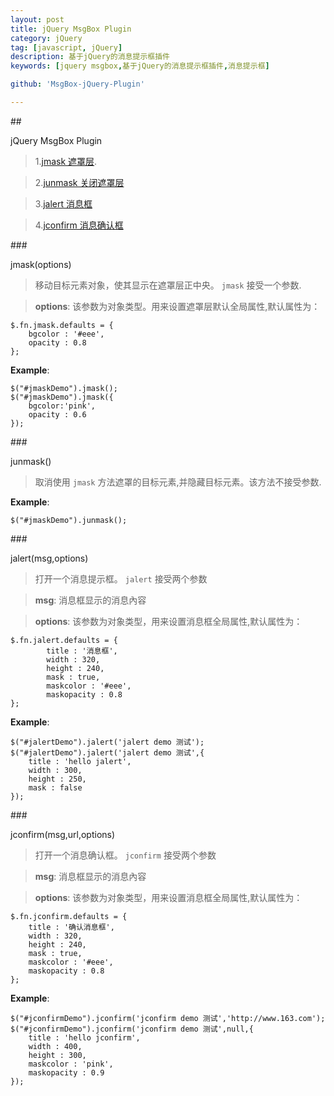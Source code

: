 ```yaml
---
layout: post
title: jQuery MsgBox Plugin
category: jQuery
tag: [javascript, jQuery]
description: 基于jQuery的消息提示框插件
keywords: [jquery msgbox,基于jQuery的消息提示框插件,消息提示框]

github: 'MsgBox-jQuery-Plugin'

---
```


##<div id='top'>jQuery MsgBox Plugin</div>

>1.[jmask 遮罩层](#jmask).

>2.[junmask 关闭遮罩层](#junmask)

>3.[jalert 消息框](#jalert)

>4.[jconfirm 消息确认框](#jconfirm)


###<div id='jmask'>jmask(options)</div>

>移动目标元素对象，使其显示在遮罩层正中央。 `jmask` 接受一个参数.

>**options**: 该参数为对象类型。用来设置遮罩层默认全局属性,默认属性为：
>
    $.fn.jmask.defaults = {
    	bgcolor : '#eee',
		opacity : 0.8
    };

**Example**: 

    $("#jmaskDemo").jmask();
    $("#jmaskDemo").jmask({
        bgcolor:'pink',
        opacity : 0.6
    });

###<div id='junmask'>junmask()</div>

>取消使用 `jmask` 方法遮罩的目标元素,并隐藏目标元素。该方法不接受参数.

**Example**:

    $("#jmaskDemo").junmask();
    
###<div id='jalert'>jalert(msg,options)</div>

>打开一个消息提示框。 `jalert` 接受两个参数

>**msg**: 消息框显示的消息內容

>**options**: 该参数为对象类型，用来设置消息框全局属性,默认属性为：
>
    $.fn.jalert.defaults = {
    	    title : '消息框',
            width : 320,
            height : 240,
            mask : true,
           	maskcolor : '#eee',
			maskopacity : 0.8
    };
    
**Example**:

    $("#jalertDemo").jalert('jalert demo 测试');
    $("#jalertDemo").jalert('jalert demo 测试',{ 
        title : 'hello jalert', 
        width : 300, 
        height : 250, 
        mask : false
    });

###<div id='jconfirm'>jconfirm(msg,url,options)</div>

>打开一个消息确认框。 `jconfirm` 接受两个参数

>**msg**: 消息框显示的消息內容

>**options**: 该参数为对象类型，用来设置消息框全局属性,默认属性为：
>
    $.fn.jconfirm.defaults = {
    	title : '确认消息框',
        width : 320,
        height : 240,
        mask : true,
        maskcolor : '#eee',
		maskopacity : 0.8
    };

**Example**:

    $("#jconfirmDemo").jconfirm('jconfirm demo 测试','http://www.163.com');
    $("#jconfirmDemo").jconfirm('jconfirm demo 测试',null,{
        title : 'hello jconfirm', 
        width : 400, 
        height : 300, 
        maskcolor : 'pink',
        maskopacity : 0.9
    });